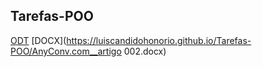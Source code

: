 ## Tarefas-POO
[ODT](https://luiscandidohonorio.github.io/Tarefas-POO/artigo_ohata_atualizado.odt)
[DOCX](https://luiscandidohonorio.github.io/Tarefas-POO/AnyConv.com__artigo 002.docx)
